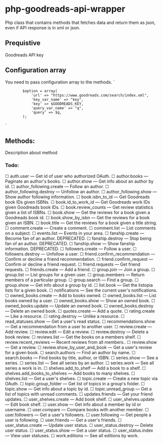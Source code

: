 # php-goodreads-api-wrapper
Php class that contains methods that fetches data and return them as json, even if API response is in xml or json.

## Prequistive
Goodreads API key

## Configuration array
You need to pass configuration array to the methods.
`

            $option = array(
                'url' => "https://www.goodreads.com/search/index.xml",
                'key_var_name' => "key",
                'key' => $GOODREADS_KEY,
                'query_var_name' => "q",
                'query' => $q,
            );

`
## Methods:
Description about method

### Todo:
 ☐ auth.user   —   Get id of user who authorized OAuth.
 ☐ author.books   —   Paginate an author's books.
 ☐ author.show   —   Get info about an author by id.
 ☐ author_following.create   —   Follow an author.
 ☐ author_following.destroy   —   Unfollow an author.
 ☐ author_following.show   —   Show author following information.
 ☐ book.isbn_to_id   —   Get Goodreads book IDs given ISBNs.
 ☐ book.id_to_work_id   —   Get Goodreads work IDs given Goodreads book IDs.
 ☐ book.review_counts   —   Get review statistics given a list of ISBNs.
 ☐ book.show   —   Get the reviews for a book given a Goodreads book id.
 ☐ book.show_by_isbn   —   Get the reviews for a book given an ISBN.
 ☐ book.title   —   Get the reviews for a book given a title string.
 ☐ comment.create   —   Create a comment.
 ☐ comment.list   —   List comments on a subject.
 ☐ events.list   —   Events in your area.
 ☐ fanship.create   —   Become fan of an author. DEPRECATED.
 ☐ fanship.destroy   —   Stop being fan of an author. DEPRECATED.
 ☐ fanship.show   —   Show fanship information. DEPRECATED.
 ☐ followers.create   —   Follow a user.
 ☐ followers.destroy   —   Unfollow a user.
 ☐ friend.confirm_recommendation   —   Confirm or decline a friend recommendation.
 ☐ friend.confirm_request   —   Confirm or decline a friend request.
 ☐ friend.requests   —   Get friend requests.
 ☐ friends.create   —   Add a friend.
 ☐ group.join   —   Join a group.
 ☐ group.list   —   List groups for a given user.
 ☐ group.members   —   Return members of a particular group.
 ☐ group.search   —   Find a group.
 ☐ group.show   —   Get info about a group by id.
 ☐ list.book   —   Get the listopia lists for a given book.
 ☐ notifications   —   See the current user's notifications.
 ☐ owned_books.create   —   Add to books owned.
 ☐ owned_books.list   —   List books owned by a user.
 ☐ owned_books.show   —   Show an owned book.
 ☐ owned_books.update   —   Update an owned book.
 ☐ owned_books.destroy   —   Delete an owned book.
 ☐ quotes.create   —   Add a quote.
 ☐ rating.create   —   Like a resource.
 ☐ rating.destroy   —   Unlike a resource.
 ☐ read_statuses.show   —   Get a user's read status.
 ☐ recommendations.show   —   Get a recommendation from a user to another user.
 ☐ review.create   —   Add review.
 ☐ review.edit   —   Edit a review.
 ☐ review.destroy   —   Delete a book review.
 ☐ reviews.list   —   Get the books on a members shelf.
 ☐ review.recent_reviews   —   Recent reviews from all members..
 ☐ review.show   —   Get a review.
 ☐ review.show_by_user_and_book   —   Get a user's review for a given book.
 ☐ search.authors   —   Find an author by name.
 ☐ search.books   —   Find books by title, author, or ISBN.
 ☐ series.show   —   See a series.
 ☐ series.list   —   See all series by an author.
 ☐ series.work   —   See all series a work is in.
 ☐ shelves.add_to_shelf   —   Add a book to a shelf.
 ☐ shelves.add_books_to_shelves   —   Add books to many shelves.
 ☐ shelves.list   —   Get a user's shelves.
 ☐ topic.create   —   Create a new topic via OAuth.
 ☐ topic.group_folder   —   Get list of topics in a group's folder.
 ☐ topic.show   —   Get info about a topic by id.
 ☐ topic.unread_group   —   Get a list of topics with unread comments.
 ☐ updates.friends   —   Get your friend updates.
 ☐ user_shelves.create   —   Add book shelf.
 ☐ user_shelves.update   —   Edit book shelf.
 ☐ user.show   —   Get info about a member by id or username.
 ☐ user.compare   —   Compare books with another member.
 ☐ user.followers   —   Get a user's followers.
 ☐ user.following   —   Get people a user is following.
 ☐ user.friends   —   Get a user's friends.
 ☐ user_status.create   —   Update user status.
 ☐ user_status.destroy   —   Delete user status.
 ☐ user_status.show   —   Get a user status.
 ☐ user_status.index   —   View user statuses.
 ☐ work.editions   —   See all editions by work.
